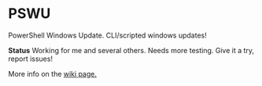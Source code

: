 # PSWU
PowerShell Windows Update. CLI/scripted windows updates!

**Status** Working for me and several others. Needs more testing. Give it a try, report issues!

More info on the [wiki page.](https://github.com/bklockwood/PSWU/wiki)
